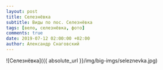 ```yaml
---
layout: post
title: Селезнёвка
subtitle: Виды по пос. Селезнёвка
tags: [вело, селезнёвка, фото]
comments: true
date: 2019-07-12 02:00:00 +02:00
author: Александр Снаговский
---
```


![Селезнёвка]({{ absolute_url }}/img/big-imgs/seleznevka.jpg)